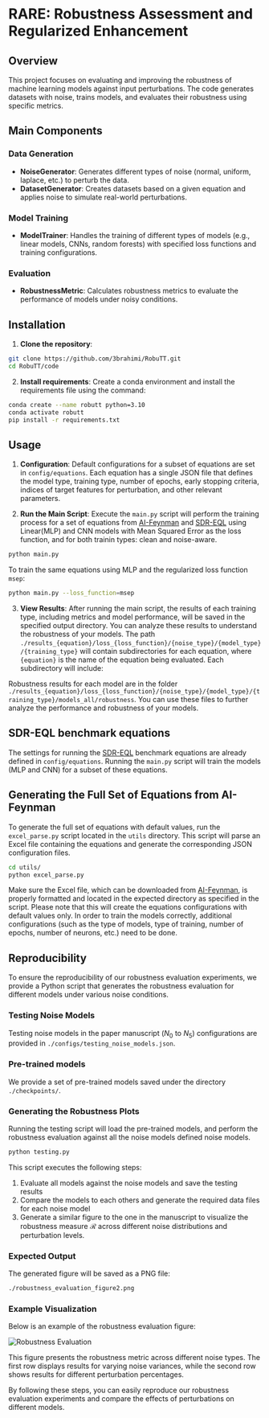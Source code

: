 # **RARE:** Robustness Assessment and Regularized Enhancement

## Overview
This project focuses on evaluating and improving the robustness of machine learning models against input perturbations.
The code generates datasets with noise, trains models, and evaluates their robustness using specific metrics.

## Main Components

### Data Generation
- **NoiseGenerator**: Generates different types of noise (normal, uniform, laplace, etc.) to perturb the data.
- **DatasetGenerator**: Creates datasets based on a given equation and applies noise to simulate real-world perturbations.

### Model Training
- **ModelTrainer**: Handles the training of different types of models (e.g., linear models, CNNs, random forests) with specified loss functions and training configurations.

### Evaluation
- **RobustnessMetric**: Calculates robustness metrics to evaluate the performance of models under noisy conditions.

## Installation
1. **Clone the repository**:
```bash
git clone https://github.com/3brahimi/RobuTT.git
cd RobuTT/code
```

2. **Install requirements**: Create a conda environment and install the requirements file using the command:
```bash
conda create --name robutt python=3.10
conda activate robutt
pip install -r requirements.txt
```
## Usage

1. **Configuration**: Default configurations for a subset of equations are set in `config/equations`.
Each equation has a single JSON file that defines the model type, training type, number of epochs, early stopping criteria, indices of target features for perturbation, and other relevant parameters.

2. **Run the Main Script**: Execute the `main.py` script will perform the training process for a set of equations from [AI-Feynman](https://space.mit.edu/home/tegmark/aifeynman.html) and [SDR-EQL](https://arxiv.org/pdf/1912.04825) using Linear(MLP) and CNN models with Mean Squared Error as the loss function, and for both trainin types: clean and noise-aware.

```bash
python main.py
```
To train the same equations using MLP and the regularized loss function `msep`:
```bash
python main.py --loss_function=msep
```

3. **View Results**: After running the main script, the results of each training type, including metrics and model performance, will be saved in the specified output directory.
You can analyze these results to understand the robustness of your models.
The path ```./results_{equation}/loss_{loss_function}/{noise_type}/{model_type}/{training_type}``` will contain subdirectories for each equation, where ```{equation}``` is the name of the equation being evaluated. Each subdirectory will include:

Robustness results for each model are in the folder ```./results_{equation}/loss_{loss_function}/{noise_type}/{model_type}/{training_type}/models_all/robustness```.
You can use these files to further analyze the performance and robustness of your models.

## SDR-EQL benchmark equations

The settings for running the [SDR-EQL](https://arxiv.org/pdf/1912.04825) benchmark equations are already defined in `config/equations`.
Running the `main.py` script will train the models (MLP and CNN) for a subset of these equations.

## Generating the Full Set of Equations from AI-Feynman

To generate the full set of equations with default values, run the `excel_parse.py` script located in the `utils` directory. This script will parse an Excel file containing the equations and generate the corresponding JSON configuration files.

```bash
cd utils/
python excel_parse.py
```

Make sure the Excel file, which can be downloaded from [AI-Feynman](https://space.mit.edu/home/tegmark/aifeynman.html), is properly formatted and located in the expected directory as specified in the script.
Please note that this will create the equations configurations with default values only.
In order to train the models correctly, additional configurations (such as the type of models, type of training, number of epochs, number of neurons, etc.) need to be done.


## Reproducibility

To ensure the reproducibility of our robustness evaluation experiments, we provide a Python script that generates the robustness evaluation for different models under various noise conditions.

### Testing Noise Models
Testing noise models in the paper manuscript ($N_0$ to $N_5$) configurations are provided in `./configs/testing_noise_models.json`.

### Pre-trained models
We provide a set of pre-trained models saved under the directory `./checkpoints/`.

### Generating the Robustness Plots
Running the testing script will load the pre-trained models, and perform the robustness evaluation against all the noise models defined noise models.

```bash
python testing.py
```

This script executes the following steps:
1. Evaluate all models against the noise models and save the testing results
2. Compare the models to each others and generate the required data files for each noise model
3. Generate a similar figure to the one in the manuscript to visualize the robustness measure $\mathcal{R}$ across different noise distributions and perturbation levels.

### Expected Output

The generated figure will be saved as a PNG file:

```bash
./robustness_evaluation_figure2.png
```

### Example Visualization

Below is an example of the robustness evaluation figure:

![Robustness Evaluation](https://github.com/3brahimi/RobuTT/blob/main/code/robustness_evaluation_figure2.png)

This figure presents the robustness metric across different noise types. The first row displays results for varying noise variances, while the second row shows results for different perturbation percentages.

By following these steps, you can easily reproduce our robustness evaluation experiments and compare the effects of perturbations on different models.
